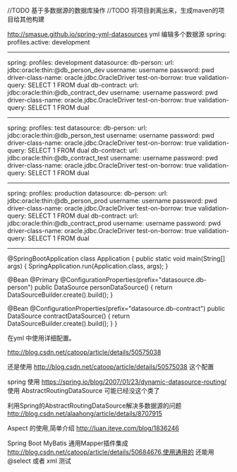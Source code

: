 //TODO 基于多数据源的数据库操作
//TODO 将项目剥离出来，生成maven的项目给其他构建


http://smasue.github.io/spring-yml-datasources yml 编辑多个数据源
spring:
  profiles.active: development

---
spring:
  profiles: development
datasource:
  db-person:
      url: jdbc:oracle:thin:@db_person_dev
      username: username
      password: pwd
      driver-class-name: oracle.jdbc.OracleDriver
      test-on-borrow: true
      validation-query: SELECT 1 FROM dual
  db-contract:
      url: jdbc:oracle:thin:@db_contract_dev
      username: username
      password: pwd
      driver-class-name: oracle.jdbc.OracleDriver
      test-on-borrow: true
      validation-query: SELECT 1 FROM dual

---

spring:
  profiles: test
datasource:
  db-person:
      url: jdbc:oracle:thin:@db_person_test
      username: username
      password: pwd
      driver-class-name: oracle.jdbc.OracleDriver
      test-on-borrow: true
      validation-query: SELECT 1 FROM dual
  db-contract:
      url: jdbc:oracle:thin:@db_contract_test
      username: username
      password: pwd
      driver-class-name: oracle.jdbc.OracleDriver
      test-on-borrow: true
      validation-query: SELECT 1 FROM dual

---

spring:
  profiles: production
datasource:
  db-person:
      url: jdbc:oracle:thin:@db_person_prod
      username: username
      password: pwd
      driver-class-name: oracle.jdbc.OracleDriver
      test-on-borrow: true
      validation-query: SELECT 1 FROM dual
  db-contract:
      url: jdbc:oracle:thin:@db_contract_prod
      username: username
      password: pwd
      driver-class-name: oracle.jdbc.OracleDriver
      test-on-borrow: true
      validation-query: SELECT 1 FROM dual

---


@SpringBootApplication
class Application {
  public static void main(String[] args) {
    SpringApplication.run(Application.class, args);
  }

  @Bean
  @Primary
  @ConfigurationProperties(prefix="datasource.db-person")
  public DataSource personDataSource() {
    return DataSourceBuilder.create().build();
  }

  @Bean
  @ConfigurationProperties(prefix="datasource.db-contract")
  public DataSource contractDataSource() {
    return DataSourceBuilder.create().build();
  }
}

在yml 中使用详细配置。

http://blog.csdn.net/catoop/article/details/50575038

还是使用  http://blog.csdn.net/catoop/article/details/50575038 这个配置

spring 使用 https://spring.io/blog/2007/01/23/dynamic-datasource-routing/ 使用 AbstractRoutingDataSource 可能已经没这个类了

利用Spring的AbstractRoutingDataSource解决多数据源的问题 
		http://blog.csdn.net/alaahong/article/details/8707915

Aspect 的使用,简单介绍 http://luan.iteye.com/blog/1836246

 Spring Boot MyBatis 通用Mapper插件集成
http://blog.csdn.net/catoop/article/details/50684676,使用通用的 还能用@select 或者 xml 测试





